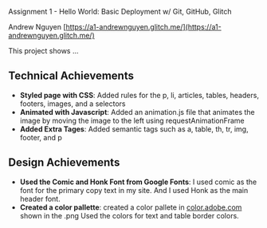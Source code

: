 Assignment 1 - Hello World: Basic Deployment w/ Git, GitHub, Glitch

Andrew Nguyen
[https://a1-andrewnguyen.glitch.me/](https://a1-andrewnguyen.glitch.me/)

This project shows ...

## Technical Achievements
- **Styled page with CSS**: Added rules for the p, li, articles, tables, headers, footers, images, and a selectors
- **Animated with Javascript**: Added an animation.js file that animates the image by moving the image to the left using requestAnimationFrame
- **Added Extra Tages**: Added semantic tags such as a, table, th, tr, img, footer, and p

## Design Achievements
- **Used the Comic and Honk Font from Google Fonts**: I used comic as the font for the primary copy text in my site. And I used Honk as the main header font.
- **Created a color pallette**: created a color pallete in [color.adobe.com](https://color.adobe.com) shown in the .png Used the colors for text and table border colors.
